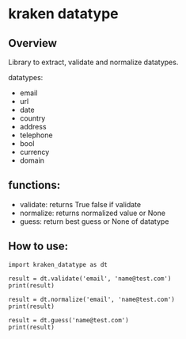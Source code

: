 # kraken datatype

## Overview
Library to extract, validate and normalize datatypes. 

datatypes:
- email
- url
- date
- country
- address
- telephone
- bool
- currency
- domain


## functions:
- validate: returns True false if validate
- normalize: returns normalized value or None
- guess: return best guess or None of datatype



## How to use:

```
import kraken_datatype as dt 

result = dt.validate('email', 'name@test.com')
print(result)

result = dt.normalize('email', 'name@test.com')
print(result)

result = dt.guess('name@test.com')
print(result)
```
